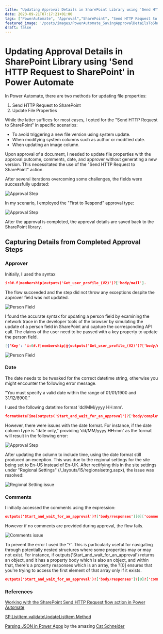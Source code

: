 ```yaml
---
title: "Updating Approval Details in SharePoint Library using 'Send HTTP Request to SharePoint' in Power Automate"
date: 2023-09-21T07:17:21+01:00
tags: ["PowerAutomate", "Approval","SharePoint", "Send HTTP Request to SharePoint"]
featured_image: '/posts/images/PowerAutomate_SavingApprovalDetailsToSharePoint/AllFieldsUpdatedCorrectly.png'
draft: false
---
```


# Updating Approval Details in SharePoint Library using 'Send HTTP Request to SharePoint' in Power Automate
 
In Power Automate, there are two methods for updating file properties:

1. Send HTTP Request to SharePoint
2. Update File Properties

While the latter suffices for most cases, I opted for the "Send HTTP Request to SharePoint" in specific scenarios:

- To avoid triggering a new file version using system update.
- When modifying system columns such as author or modified date.
- When updating an image column.

Upon approval of a document, I needed to update file properties with the approval outcome, comments, date, and approver without generating a new version. This necessitated the use of the "Send HTTP Request to SharePoint" action.

After several iterations overcoming some challenges, the fields were successfully updated:

![Approval Step](../images/PowerAutomate_SavingApprovalDetailsToSharePoint/AllFieldsUpdatedCorrectly.png)

In my scenario, I employed the "First to Respond" approval type:

![Approval Step](../images/PowerAutomate_SavingApprovalDetailsToSharePoint/ApprovalStep.png)

After the approval is completed, the approval details are saved back to the SharePoint library. 

## Capturing Details from Completed Approval Steps

### Approver

Initially, I used the syntax

```json
i:0#.f|membership|outputs('Get_user_profile_(V2)')?['body/mail'].
```

The flow succeeded and the step did not throw any exceptions despite the approver field was not updated.

![Person Field ](../images/PowerAutomate_SavingApprovalDetailsToSharePoint/WrongPersonFormat.png)

I found the accurate syntax for updating a person field by examining the network trace in the developer tools of the browser by simulating the update of a person field in SharePoint and capture the corresponding API call. The claims of the user need to be passed with a key property to update the person field.

```json
[{'Key': 'i:0#.f|membership|@{outputs('Get_user_profile_(V2)')?['body/mail']}'}]
```
 
![Person Field ](../images/PowerAutomate_SavingApprovalDetailsToSharePoint/CorrectPersonFormat.png)

### Date

The date needs to be tweaked for the correct datetime string, otherwise you might encounter the following error message.

"You must specify a valid date within the range of 01/01/1900 and 31/12/8900."

I used the following datetime format 'dd/MM/yyyy HH:mm'.

```json
formatDateTime(outputs('Start_and_wait_for_an_approval')?['body/completionDate'],'dd/MM/yyyy HH:mm')
```

However, there were issues with the date format. For instance, if the date column type is "date only," providing 'dd/MM/yyyy HH:mm' as the format will result in the following error:

![Approval Step](../images/PowerAutomate_SavingApprovalDetailsToSharePoint/WrongDateFormat_ApprovalDate.png)

 After updating the column to include time, using the date format still produced an exception. This was due to the regional settings for the site being set to En-US instead of En-UK. After rectifying this in the site settings under "Regional Settings" (/_layouts/15/regionalsetng.aspx), the issue was resolved:

![Regional Setting issue](../images/PowerAutomate_SavingApprovalDetailsToSharePoint/WrongDateFormat_ApprovalDate_Locale.png)


### Comments

I initially accessed the comments using the expression:

```json
outputs('Start_and_wait_for_an_approval')?['body/responses'][0]['comments']
```

However if no comments are provided during approval, the flow fails. 

![Comments issue](../images/PowerAutomate_SavingApprovalDetailsToSharePoint/ApprovalComments_error.png)

To prevent the error I used the '?'. This is particularly useful for navigating through potentially nested structures where some properties may or may not exist. For instance, if outputs('Start_and_wait_for_an_approval') returns an object, and it has a property body which is also an object, and within that, there's a property responses which is an array, the ?[0] ensures that you're trying to access the first element of that array only if it exists. 

```json
outputs('Start_and_wait_for_an_approval')?['body/responses']?[0]?['comments']
```

### References

 [Working with the SharePoint Send HTTP Request flow action in Power Automate](https://learn.microsoft.com/en-us/sharepoint/dev/business-apps/power-automate/guidance/working-with-send-sp-http-request)

[SP.ListItem.validateUpdateListItem Method](https://docs.microsoft.com/en-us/previous-versions/office/sharepoint-visio/jj246412%28v%3doffice.15%29?msclkid=4f151da6cd3e11ec9aec9a4c8ab167e0)

[Parsing JSON in Power Apps](https://www.youtube.com/watch?v=VRXM7UT3iwU) by the amazing [Cat Schneider](https://twitter.com/YerAWizardCat)